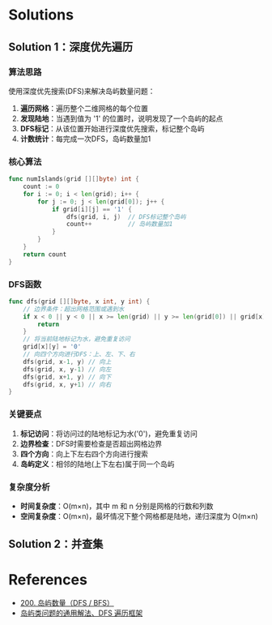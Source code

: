 # Solutions

## Solution 1：深度优先遍历

### 算法思路

使用深度优先搜索(DFS)来解决岛屿数量问题：

1. **遍历网格**：遍历整个二维网格的每个位置
2. **发现陆地**：当遇到值为 '1' 的位置时，说明发现了一个岛屿的起点
3. **DFS标记**：从该位置开始进行深度优先搜索，标记整个岛屿
4. **计数统计**：每完成一次DFS，岛屿数量加1

### 核心算法

```go
func numIslands(grid [][]byte) int {
    count := 0
    for i := 0; i < len(grid); i++ {
        for j := 0; j < len(grid[0]); j++ {
            if grid[i][j] == '1' {
                dfs(grid, i, j)  // DFS标记整个岛屿
                count++          // 岛屿数量加1
            }
        }
    }
    return count
}
```

### DFS函数

```go
func dfs(grid [][]byte, x int, y int) {
    // 边界条件：超出网格范围或遇到水
    if x < 0 || y < 0 || x >= len(grid) || y >= len(grid[0]) || grid[x][y] == '0' {
        return
    }
    // 将当前陆地标记为水，避免重复访问
    grid[x][y] = '0'
    // 向四个方向进行DFS：上、左、下、右
    dfs(grid, x-1, y) // 向上
    dfs(grid, x, y-1) // 向左
    dfs(grid, x+1, y) // 向下
    dfs(grid, x, y+1) // 向右
}
```

### 关键要点

1. **标记访问**：将访问过的陆地标记为水('0')，避免重复访问
2. **边界检查**：DFS时需要检查是否超出网格边界
3. **四个方向**：向上下左右四个方向进行搜索
4. **岛屿定义**：相邻的陆地(上下左右)属于同一个岛屿

### 复杂度分析

- **时间复杂度**：O(m×n)，其中 m 和 n 分别是网格的行数和列数
- **空间复杂度**：O(m×n)，最坏情况下整个网格都是陆地，递归深度为 O(m×n)

## Solution 2：并查集

# References

- [200. 岛屿数量（DFS / BFS）](https://leetcode-cn.com/problems/number-of-islands/solution/number-of-islands-shen-du-you-xian-bian-li-dfs-or-/)
- [岛屿类问题的通用解法、DFS 遍历框架](https://leetcode.cn/problems/number-of-islands/solutions/211211/dao-yu-lei-wen-ti-de-tong-yong-jie-fa-dfs-bian-li-)
